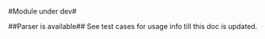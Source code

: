 #Module under dev#

##Parser is available##
See test cases for usage info till this doc is updated.

